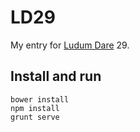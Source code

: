 # LD29

My entry for [Ludum Dare](http://www.ludumdare.com/compo/) 29.

## Install and run

    bower install
    npm install
    grunt serve
